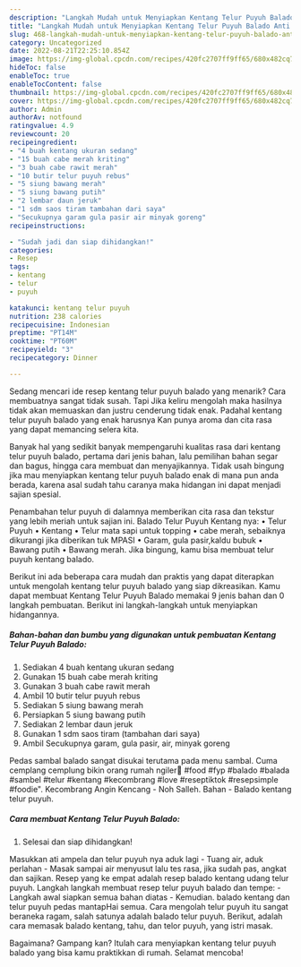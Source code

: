 ```yaml
---
description: "Langkah Mudah untuk Menyiapkan Kentang Telur Puyuh Balado Anti Gagal"
title: "Langkah Mudah untuk Menyiapkan Kentang Telur Puyuh Balado Anti Gagal"
slug: 468-langkah-mudah-untuk-menyiapkan-kentang-telur-puyuh-balado-anti-gagal
category: Uncategorized
date: 2022-08-21T22:25:10.854Z
image: https://img-global.cpcdn.com/recipes/420fc2707ff9ff65/680x482cq70/kentang-telur-puyuh-balado-foto-resep-utama.jpg
hideToc: false
enableToc: true
enableTocContent: false
thumbnail: https://img-global.cpcdn.com/recipes/420fc2707ff9ff65/680x482cq70/kentang-telur-puyuh-balado-foto-resep-utama.jpg
cover: https://img-global.cpcdn.com/recipes/420fc2707ff9ff65/680x482cq70/kentang-telur-puyuh-balado-foto-resep-utama.jpg
author: Admin
authorAv: notfound
ratingvalue: 4.9
reviewcount: 20
recipeingredient:
- "4 buah kentang ukuran sedang"
- "15 buah cabe merah kriting"
- "3 buah cabe rawit merah"
- "10 butir telur puyuh rebus"
- "5 siung bawang merah"
- "5 siung bawang putih"
- "2 lembar daun jeruk"
- "1 sdm saos tiram tambahan dari saya"
- "Secukupnya garam gula pasir air minyak goreng"
recipeinstructions:

- "Sudah jadi dan siap dihidangkan!"
categories:
- Resep
tags:
- kentang
- telur
- puyuh

katakunci: kentang telur puyuh 
nutrition: 238 calories
recipecuisine: Indonesian
preptime: "PT14M"
cooktime: "PT60M"
recipeyield: "3"
recipecategory: Dinner

---
```



Sedang mencari ide resep kentang telur puyuh balado yang menarik? Cara membuatnya sangat tidak susah. Tapi Jika keliru mengolah maka hasilnya tidak akan memuaskan dan justru cenderung tidak enak. Padahal kentang telur puyuh balado yang enak harusnya Kan punya aroma dan cita rasa yang dapat memancing selera kita.


Banyak hal yang sedikit banyak mempengaruhi kualitas rasa dari kentang telur puyuh balado, pertama dari jenis bahan, lalu pemilihan bahan segar dan bagus, hingga cara membuat dan menyajikannya. Tidak usah bingung jika mau menyiapkan kentang telur puyuh balado enak di mana pun anda berada, karena asal sudah tahu caranya maka hidangan ini dapat menjadi sajian spesial.

Penambahan telur puyuh di dalamnya memberikan cita rasa dan tekstur yang lebih meriah untuk sajian ini. Balado Telur Puyuh Kentang nya: • Telur Puyuh • Kentang • Telur mata sapi untuk topping • cabe merah, sebaiknya dikurangi jika diberikan tuk MPASI • Garam, gula pasir,kaldu bubuk • Bawang putih • Bawang merah. Jika bingung, kamu bisa membuat telur puyuh kentang balado.


Berikut ini ada beberapa cara mudah dan praktis yang dapat diterapkan untuk mengolah kentang telur puyuh balado yang siap dikreasikan. Kamu dapat membuat Kentang Telur Puyuh Balado memakai 9 jenis bahan dan 0 langkah pembuatan. Berikut ini langkah-langkah untuk menyiapkan hidangannya.

<!--inarticleads1-->

##### Bahan-bahan dan bumbu yang digunakan untuk pembuatan Kentang Telur Puyuh Balado:

1. Sediakan 4 buah kentang ukuran sedang
1. Gunakan 15 buah cabe merah kriting
1. Gunakan 3 buah cabe rawit merah
1. Ambil 10 butir telur puyuh rebus
1. Sediakan 5 siung bawang merah
1. Persiapkan 5 siung bawang putih
1. Sediakan 2 lembar daun jeruk
1. Gunakan 1 sdm saos tiram (tambahan dari saya)
1. Ambil Secukupnya garam, gula pasir, air, minyak goreng


Pedas sambal balado sangat disukai terutama pada menu sambal. Cuma cemplang cemplung bikin orang rumah ngiler🤤 #food #fyp #balado #balada #sambel #telur #kentang #kecombrang #love #reseptiktok #resepsimple #foodie&#34;. Kecombrang Angin Kencang - Noh Salleh. Bahan - Balado kentang telur puyuh. 

<!--inarticleads2-->

##### Cara membuat Kentang Telur Puyuh Balado:


1. Selesai dan siap dihidangkan!

Masukkan ati ampela dan telur puyuh nya aduk lagi - Tuang air, aduk perlahan - Masak sampai air menyusut lalu tes rasa, jika sudah pas, angkat dan sajikan. Resep yang ke empat adalah resep balado kentang udang telur puyuh. Langkah langkah membuat resep telur puyuh balado dan tempe: - Langkah awal siapkan semua bahan diatas - Kemudian. balado kentang dan telur puyuh pedas mantapHai semua. Cara mengolah telur puyuh itu sangat beraneka ragam, salah satunya adalah balado telur puyuh. Berikut, adalah cara memasak balado kentang, tahu, dan telor puyuh, yang istri masak. 

Bagaimana? Gampang kan? Itulah cara menyiapkan kentang telur puyuh balado yang bisa kamu praktikkan di rumah. Selamat mencoba!
